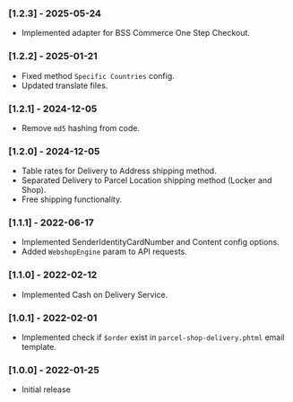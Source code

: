 ### [1.2.3] - 2025-05-24
- Implemented adapter for BSS Commerce One Step Checkout.

### [1.2.2] - 2025-01-21
- Fixed method `Specific Countries` config.
- Updated translate files.

### [1.2.1] - 2024-12-05
- Remove `md5` hashing from code.

### [1.2.0] - 2024-12-05
- Table rates for Delivery to Address shipping method.
- Separated Delivery to Parcel Location shipping method (Locker and Shop).
- Free shipping functionality.

### [1.1.1] - 2022-06-17
- Implemented SenderIdentityCardNumber and Content config options.
- Added `WebshopEngine` param to API requests.

### [1.1.0] - 2022-02-12
- Implemented Cash on Delivery Service.

### [1.0.1] - 2022-02-01
- Implemented check if `$order` exist in `parcel-shop-delivery.phtml` email template.

### [1.0.0] - 2022-01-25
- Initial release
